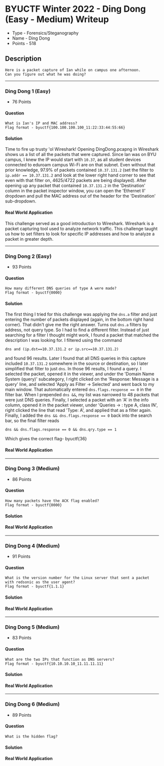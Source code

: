 # BYUCTF Winter 2022 - Ding Dong (Easy - Medium) Writeup
* Type - Forensics/Steganography
* Name - Ding Dong
* Points - 518

## Description
```
Here is a packet capture of Ian while on campus one afternoon. 
Can you figure out what he was doing?
```

---

### Ding Dong 1 (Easy)
* 76 Points

#### Question
```
What is Ian's IP and MAC address?
Flag format - byuctf{100.100.100.100_11:22:33:44:55:66}
```

#### Solution
Time to fire up trusty 'ol Wireshark! Opening DingDong.pcapng in Wireshark shows us a list of all the packets that were captured. Since Ian was on BYU campus, I knew the IP would start with `10.37`, as all student devices connected to eduroam campus Wi-Fi are on that subnet. Even without that prior knowledge, 97.9% of packets contained `10.37.131.2` (set the filter to `ip.addr == 10.37.131.2` and look at the lower right hand corner to see that even with that filter on, 4625/4722 packets are being displayed). After opening up any packet that contained `10.37.131.2` in the 'Destination' column in the packet inspector window, you can open the 'Ethernet II' dropdown and pull the MAC address out of the header for the 'Destination' sub-dropdown.

#### Real World Application
This challenge served as a good introduction to Wireshark. Wireshark is a packet capturing tool used to analyze network traffic. This challenge taught us how to set filters to look for specific IP addresses and how to analyze a packet in greater depth.

---

### Ding Dong 2 (Easy)
* 93 Points

#### Question
```
How many different DNS queries of type A were made?
Flag format - byuctf{0000}
```

#### Solution
The first thing I tried for this challenge was applying the `dns.a` filter and just entering the number of packets displayed (again, in the bottom right hand corner). That didn't give me the right answer. Turns out `dns.a` filters by address, not query type. So I had to find a different filter. Instead of just searching for a filter I thought might work, I found a packet that matched the description I was looking for. I filtered using the command
```
dns and (ip.dst==10.37.131.2 or ip.src==10.37.131.2)
``` 

and found 96 results. Later I found that all DNS queries in this capture included `10.37.131.2` somewhere in the source or destination, so I later simplified that filter to just `dns`. In those 96 results, I found a query. I selected the packet, opened it in the viewer, and under the 'Domain Name System (query)' subcategory, I right clicked on the 'Response: Message is a query' line, and selected 'Apply as Filter -> Selected' and went back to my main window. That automatically entered `dns.flags.response == 0` in the filter bar. When I prepended `dns &&`, my list was narrowed to 48 packets that were just DNS queries. Finally, I selected a packet with an 'A' in the info column, opened it in the packet viewer, under 'Queries -> <DNS query>: type A, class IN', right clicked the line that read 'Type: A', and applied that as a filter again. Finally, I added the `dns && dns.flags.response == 0` back into the search bar, so the final filter reads
```
dns && dns.flags.response == 0 && dns.qry.type == 1
``` 

Which gives the correct flag- byuctf{36}
  
#### Real World Application

---

### Ding Dong 3 (Medium)
* 86 Points

#### Question
```
How many packets have the ACK flag enabled?
Flag format - byuctf{0000}
```

#### Solution

#### Real World Application

---

### Ding Dong 4 (Medium)
* 91 Points

#### Question
```
What is the version number for the Linux server that sent a packet with redsonic as the user agent?
Flag format - byuctf{1.1.1}
```

#### Solution

#### Real World Application

---

### Ding Dong 5 (Medium)
* 83 Points

#### Question
```
What are the two IPs that function as DNS servers?
Flag format - byuctf{10.10.10.10_11.11.11.11}
```

#### Solution

#### Real World Application

---

### Ding Dong 6 (Medium)
* 89 Points

#### Question
```
What is the hidden flag?
```

#### Solution

#### Real World Application
